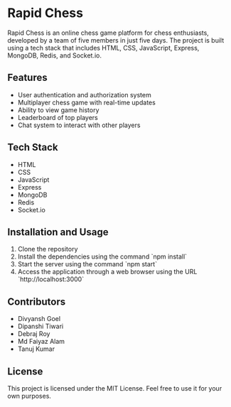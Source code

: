 <h1>Rapid Chess</h1>

<p>Rapid Chess is an online chess game platform for chess enthusiasts, developed by a team of five members in just five days. The project is built using a tech stack that includes HTML, CSS, JavaScript, Express, MongoDB, Redis, and Socket.io.</p>

<h2>Features</h2>

<ul>
	<li>User authentication and authorization system</li>
	<li>Multiplayer chess game with real-time updates</li>
	<li>Ability to view game history</li>
	<li>Leaderboard of top players</li>
	<li>Chat system to interact with other players</li>
</ul>

<h2>Tech Stack</h2>

<ul>
	<li>HTML</li>
	<li>CSS</li>
	<li>JavaScript</li>
	<li>Express</li>
	<li>MongoDB</li>
	<li>Redis</li>
	<li>Socket.io</li>
</ul>

<h2>Installation and Usage</h2>

<ol>
	<li>Clone the repository</li>
	<li>Install the dependencies using the command `npm install`</li>
	<li>Start the server using the command `npm start`</li>
	<li>Access the application through a web browser using the URL `http://localhost:3000`</li>
</ol>

<h2>Contributors</h2>

<ul>
	<li>Divyansh Goel</li>
	<li>Dipanshi Tiwari</li>
	<li>Debraj Roy</li>
	<li>Md Faiyaz Alam</li>
	<li>Tanuj Kumar</li>
</ul>

<h2>License</h2>

<p>This project is licensed under the MIT License. Feel free to use it for your own purposes.</p>
